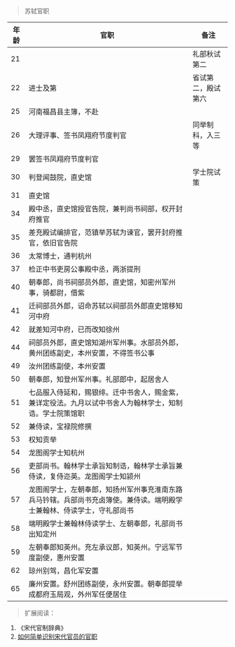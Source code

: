 >苏轼官职

年龄|官职|备注
---|---|---
21||礼部秋试第二
22|进士及第|省试第二，殿试第六
25|河南福昌县主簿，不赴|
26|大理评事、签书凤翔府节度判官|同举制科，入三等
29|罢签书凤翔府节度判官|
30|判登闻鼓院，直史馆|学士院试策
31|直史馆|
34|殿中丞，直史馆授官告院，兼判尚书祠部，权开封府推官|
35|差充殿试编排官，范镇举苏轼为谏官，罢开封府推官，依旧官告院|
36|太常博士，通判杭州|
37|检正中书吏房公事殿中丞，两浙提刑|
40|朝奉郎，尚书祠部员外郎，直史馆，知密州军州事，骑都尉，借紫|
41|迁祠部员外郎，诏命苏轼以祠部员外郎直史馆移知河中府|
42|就差知河中府，已而改知徐州|
44|祠部员外郎，直史馆知湖州军州事。水部员外郎，黄州团练副史，本州安置，不得签书公事|
49|汝州团练副使，本州安置|
50|朝奉郎，知登州军州事。礼部郎中，起居舍人|
51|七品服入侍延和，赐银绯。迁中书舍人，赐金紫，兼详定役法。九月以试中书舍人为翰林学士，知制诰。学士院策馆职|
52|兼侍读，宝禄院修撰|
53|权知贡举|
54|龙图阁学士知杭州|
56|吏部尚书。翰林学士承旨知制诰，翰林学士承旨兼侍读，复侍迩英。龙图阁学士知颍州|
57|龙图阁学士，左朝奉郎，知扬州军州事充淮南东路兵马钤辖。兵部尚书充卤簿使。兼侍读。端明殿学士兼翰林、侍读学士，守礼部尚书|
58|端明殿学士兼翰林侍读学士、左朝奉郎，礼部尚书出知定州|
59|左朝奉郎知英州。充左承议郎，知英州。宁远军节度副使，惠州安置|
62|琼州别驾，昌化军安置|
65|廉州安置。舒州团练副使，永州安置。朝奉郎提举成都府玉局观，外州军任便居住|


>扩展阅读：
1. 《宋代官制辞典》
2. [如何简单识别宋代官员的官职](https://zhuanlan.zhihu.com/p/290785898)




